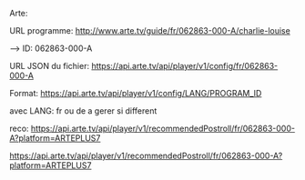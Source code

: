Arte:

URL programme:
http://www.arte.tv/guide/fr/062863-000-A/charlie-louise

--> ID: 062863-000-A

URL JSON du fichier:
https://api.arte.tv/api/player/v1/config/fr/062863-000-A


Format:
https://api.arte.tv/api/player/v1/config/LANG/PROGRAM_ID

avec LANG: fr ou de a gerer si different

reco:
https://api.arte.tv/api/player/v1/recommendedPostroll/fr/062863-000-A?platform=ARTEPLUS7

https://api.arte.tv/api/player/v1/recommendedPostroll/fr/062863-000-A?platform=ARTEPLUS7
